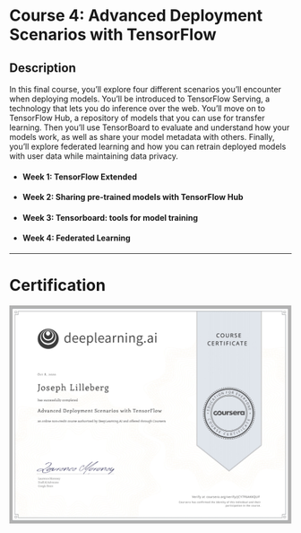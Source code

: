 # Course 4: Advanced Deployment Scenarios with TensorFlow

## Description
In this final course, you’ll explore four different scenarios you’ll encounter when deploying models. You’ll be introduced to TensorFlow Serving, a technology that lets you do inference over the web. You’ll move on to TensorFlow Hub, a repository of models that you can use for transfer learning. Then you’ll use TensorBoard to evaluate and understand how your models work, as well as share your model metadata with others. Finally, you’ll explore federated learning and how you can retrain deployed models with user data while maintaining data privacy.

- #### Week 1: TensorFlow Extended 
	
- #### Week 2: Sharing pre-trained models with TensorFlow Hub
	
- #### Week 3: Tensorboard: tools for model training
	
- #### Week 4: Federated Learning
	

---

# Certification
<p align="center">
  <img src="../TensorFlow Data and Deployment Certification Images/Courses/Advanced_Deployment_Scenarios_with_TensorFlow.jpg" | width=800 />
</p>
